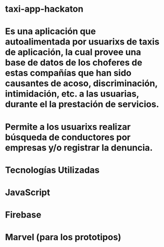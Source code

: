 # taxi-app-hackaton
#
# Es una aplicación que autoalimentada por usuarixs de taxis de aplicación, la cual provee una base de datos de los choferes de estas compañías que han sido causantes de acoso, discriminación, intimidación, etc. a las usuarias, durante el la prestación de servicios.
#
# Permite a los usuarixs realizar búsqueda de conductores por empresas y/o registrar la denuncia.
#
# Tecnologías Utilizadas
# JavaScript
# Firebase
# Marvel (para los prototipos)
